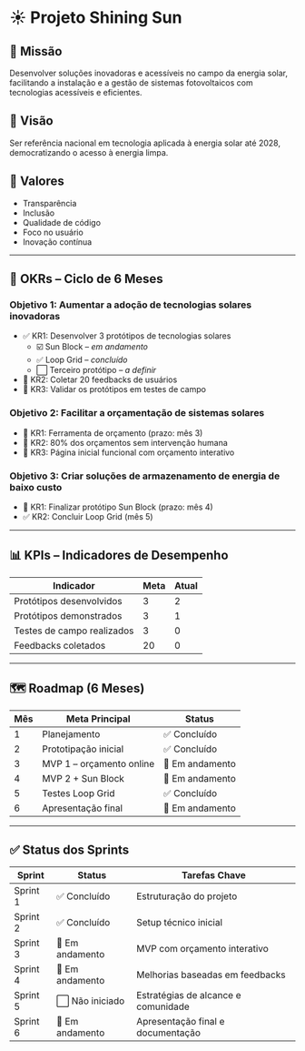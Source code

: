 # ☀️ Projeto Shining Sun

## 🧭 Missão
Desenvolver soluções inovadoras e acessíveis no campo da energia solar, facilitando a instalação e a gestão de sistemas fotovoltaicos com tecnologias acessíveis e eficientes.

## 🔭 Visão
Ser referência nacional em tecnologia aplicada à energia solar até 2028, democratizando o acesso à energia limpa.

## 🧱 Valores
- Transparência  
- Inclusão  
- Qualidade de código  
- Foco no usuário  
- Inovação contínua  

---

## 🎯 OKRs – Ciclo de 6 Meses

### Objetivo 1: Aumentar a adoção de tecnologias solares inovadoras
- ✅ KR1: Desenvolver 3 protótipos de tecnologias solares  
  - ☑️ Sun Block – *em andamento*  
  - ✅ Loop Grid – *concluído*  
  - ⬜ Terceiro protótipo – *a definir*
- 🔄 KR2: Coletar 20 feedbacks de usuários
- 🔄 KR3: Validar os protótipos em testes de campo

### Objetivo 2: Facilitar a orçamentação de sistemas solares
- 🔄 KR1: Ferramenta de orçamento (prazo: mês 3)
- 🔄 KR2: 80% dos orçamentos sem intervenção humana
- 🔄 KR3: Página inicial funcional com orçamento interativo

### Objetivo 3: Criar soluções de armazenamento de energia de baixo custo
- 🔄 KR1: Finalizar protótipo Sun Block (prazo: mês 4)
- ✅ KR2: Concluir Loop Grid (mês 5)

---

## 📊 KPIs – Indicadores de Desempenho

| Indicador                      | Meta         | Atual |
|-------------------------------|--------------|-------|
| Protótipos desenvolvidos       | 3            | 2     |
| Protótipos demonstrados        | 3            | 1     |
| Testes de campo realizados     | 3            | 0     |
| Feedbacks coletados            | 20           | 0     |

---

## 🗺️ Roadmap (6 Meses)

| Mês | Meta Principal               | Status          |
|-----|------------------------------|-----------------|
| 1   | Planejamento                 | ✅ Concluído     |
| 2   | Prototipação inicial         | ✅ Concluído     |
| 3   | MVP 1 – orçamento online     | 🔄 Em andamento  |
| 4   | MVP 2 + Sun Block            | 🔄 Em andamento  |
| 5   | Testes Loop Grid             | ✅ Concluído     |
| 6   | Apresentação final           | 🔄 Em andamento  |

---

## ✅ Status dos Sprints

| Sprint     | Status         | Tarefas Chave                                |
|------------|----------------|-----------------------------------------------|
| Sprint 1   | ✅ Concluído    | Estruturação do projeto                      |
| Sprint 2   | ✅ Concluído    | Setup técnico inicial                        |
| Sprint 3   | 🔄 Em andamento | MVP com orçamento interativo                 |
| Sprint 4   | 🔄 Em andamento | Melhorias baseadas em feedbacks              |
| Sprint 5   | ⬜️ Não iniciado | Estratégias de alcance e comunidade          |
| Sprint 6   | 🔄 Em andamento | Apresentação final e documentação            |
